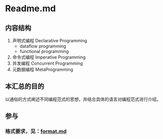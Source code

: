 # Readme.md

## 内容结构
1. 声明式编程 Declarative Programming
   * dataflow programming
   * functional programming
2. 命令式编程 Imperative Programming
3. 并发编程 Concurrent Programming
4. 元数据编程 MetaProgramming


## 本汇总的目的
以通俗的方式阐述不同编程范式的思想，并结合具体的语言对编程范式进行介绍。

## 参与
### 格式要求，见：[format.md](https://github.com/wobocy/programming-paradigm/blob/dev/format.md)